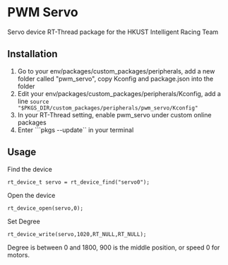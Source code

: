 # PWM Servo
Servo device RT-Thread package for the HKUST Intelligent Racing Team

## Installation
1. Go to your env/packages/custom_packages/peripherals, add a new folder called "pwm_servo", copy Kconfig and package.json into the folder
2. Edit your env/packages/custom_packages/peripherals/Kconfig, add a line ```source "$PKGS_DIR/custom_packages/peripherals/pwm_servo/Kconfig"```
3. In your RT-Thread setting, enable pwm_servo under custom online packages
4. Enter ```pkgs --update`` in your terminal

## Usage
Find the device
```c=
rt_device_t servo = rt_device_find("servo0");
```

Open the device
```c=
rt_device_open(servo,0);
```

Set Degree
```c=
rt_device_write(servo,1020,RT_NULL,RT_NULL);
```
Degree is between 0 and 1800, 900 is the middle position, or speed 0 for motors.
